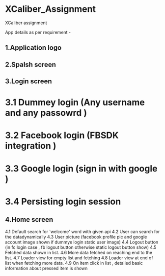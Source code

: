 
# XCaliber_Assignment
XCaliber assignment

App details as per requirement - 

1.Application logo
------------------

2.Spalsh screen
---------------

3.Login screen
---------------

3.1 Dummey login (Any username and any passowrd )
=
3.2 Facebook login (FBSDK integration )
=
3.3 Google login (sign in with google )
=
3.4 Persisting login session 
=

4.Home screen 
--------------

4.1 Default search for  'welcome' word with given api
4.2 User can search for the datadynamically
4.3 User picture (facebook profile pic and google account image shown if dummye login static user image)
4.4 Logout button (in fc login case , fb logout button otherwise static logout button show)
4.5 Fetched data shown in list.
4.6 More data fetched on reaching end to the list.
4.7 Loader view for empty list and fetching
4.8 Loader view at end of list when fetching more data.
4.9 On item click in list , detailed basic information about pressed item is shown 

